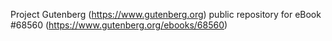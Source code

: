 Project Gutenberg (https://www.gutenberg.org) public repository for
eBook #68560 (https://www.gutenberg.org/ebooks/68560)
